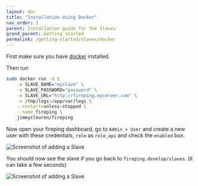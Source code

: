 ```yaml
---
layout: doc
title: "Installation Using Docker"
nav_order: 1
parent: Installation guide for the Slaves
grand_parent: Getting started
permalink: /getting-started/slaves/docker
---
```


First make sure you have [docker](http://www.docker.com) installed.

Then run
```bash
sudo docker run -d \
    -e SLAVE_NAME="myslave" \
    -e SLAVE_PASSWORD="password" \
    -e SLAVE_URL="http://fireping.myserver.com" \
    -v /tmp/logs:/app/var/logs \
    --restart=unless-stopped \
    --name fireping \
    jimmycleuren/fireping
```

Now open your fireping dashboard, go to `Admin > User` and create a new user with these credentials, `role` as `role_api` and check the `enabled` box.

![Screenshot of adding a Slave](/assets/img/adding_slave_user.png)

You should now see the slave if you go back to `fireping.develop/slaves`. (it can take a few seconds)

![Screenshot of adding a Slave](/assets/img/slaves_added_list.png)